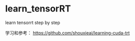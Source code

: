 # learn_tensorRT
learn tensorrt step by step  

学习和参考： https://github.com/shouxieai/learning-cuda-trt

